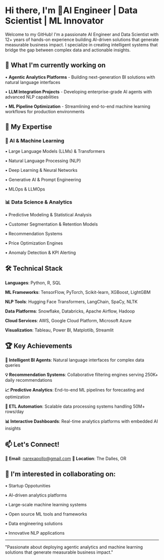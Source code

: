# Hi there, I'm  🚀AI Engineer | Data Scientist | ML Innovator


Welcome to my GitHub! I'm a passionate AI Engineer and Data Scientist with 12+ years of hands-on experience building AI-driven solutions that generate measurable business impact. I specialize in creating intelligent systems that bridge the gap between complex data and actionable insights.

## 🔭 What I'm currently working on

• **Agentic Analytics Platforms** - Building next-generation BI solutions with natural language interfaces

• **LLM Integration Projects** - Developing enterprise-grade AI agents with advanced NLP capabilities  

• **ML Pipeline Optimization** - Streamlining end-to-end machine learning workflows for production environments

## 🎯 My Expertise

### 🤖 AI & Machine Learning

• Large Language Models (LLMs) & Transformers

• Natural Language Processing (NLP)

• Deep Learning & Neural Networks

• Generative AI & Prompt Engineering

• MLOps & LLMOps

### 📊 Data Science & Analytics

• Predictive Modeling & Statistical Analysis

• Customer Segmentation & Retention Models

• Recommendation Systems

• Price Optimization Engines

• Anomaly Detection & KPI Alerting

## 🛠️ Technical Stack

**Languages**: Python, R, SQL

**ML Frameworks**: TensorFlow, PyTorch, Scikit-learn, XGBoost, LightGBM

**NLP Tools**: Hugging Face Transformers, LangChain, SpaCy, NLTK

**Data Platforms**: Snowflake, Databricks, Apache Airflow, Hadoop

**Cloud Services**: AWS, Google Cloud Platform, Microsoft Azure

**Visualization**: Tableau, Power BI, Matplotlib, Streamlit

## 🏆 Key Achievements

**🔮 Intelligent BI Agents**: Natural language interfaces for complex data queries

**💡 Recommendation Systems**: Collaborative filtering engines serving 250K+ daily recommendations  

**📈 Predictive Analytics**: End-to-end ML pipelines for forecasting and optimization

**🔄 ETL Automation**: Scalable data processing systems handling 50M+ rows/day

**📊 Interactive Dashboards**: Real-time analytics platforms with embedded AI insights

## 📫 Let's Connect!

**📧 Email**: narexapollo@gmail.com
**📍 Location**: The Dalles, OR

## 🤝 I'm interested in collaborating on:

• Startup Oppotunities

• AI-driven analytics platforms

• Large-scale machine learning systems

• Open source ML tools and frameworks

• Data engineering solutions

• Innovative NLP applications

---
"Passionate about deploying agentic analytics and machine learning solutions that generate measurable business impact."
